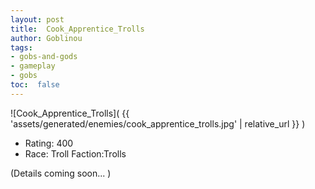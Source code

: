 ```yaml
---
layout: post
title:  Cook_Apprentice_Trolls
author: Goblinou
tags:
- gobs-and-gods
- gameplay
- gobs
toc:  false
---
```


![Cook_Apprentice_Trolls]( {{ 'assets/generated/enemies/cook_apprentice_trolls.jpg' | relative_url }} )
- Rating: 400
- Race: Troll  Faction:Trolls

(Details coming soon... )